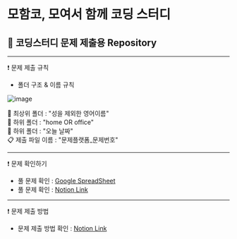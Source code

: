 # 모함코, 모여서 함께 코딩 스터디
  
## 📝 코딩스터디 문제 제출용 Repository

---

❗ 문제 제출 규칙

- 폴더 구조 & 이름 규칙  
  
![image](https://user-images.githubusercontent.com/23613481/155912370-903e4747-fb60-41d9-ac5e-f71e4bc8154e.png)

📂 최상위 폴더 : "성을 제외한 영어이름"  
📂 하위 폴더 : "home OR office"  
📂 하위 폴더 : "오늘 날짜"  
📋 제출 파일 이름 : "문제플랫폼_문제번호" 

---

❗ 문제 확인하기  


- 풀 문제 확인 : [Google SpreadSheet](https://docs.google.com/spreadsheets/d/1RxnnA7e-4uVIxxs-MBGXKJGQbVVeh4qFAQaPwTLo214/edit?usp=sharing)  
- 풀 문제 확인 : [Notion Link](https://www.notion.so/da1ea8852429431caceeaa54874d87bf)  

---

❗ 문제 제출 방법   
    
- 문제 제출 방법 확인 : [Notion Link](https://bitter-satellite-819.notion.site/57e12a7522764e0497245cbc6aabb27d)  
